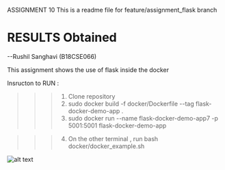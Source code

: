 ASSIGNMENT 10
This is a readme file for feature/assignment_flask branch

# RESULTS Obtained
--Rushil Sanghavi (B18CSE066)

This assignment shows the use of flask inside the docker 

Insructon to RUN : 
>>> 1. Clone repository
>>> 2. sudo docker build -f docker/Dockerfile --tag flask-docker-demo-app .
>>> 3. sudo docker run --name flask-docker-demo-app7 -p 5001:5001 flask-docker-demo-app

>>> 4. On the other terminal , run
>>> bash docker/docker_example.sh


![alt text](https://github.com/Rushil231100/ml_ops_scikit/blob/features/final_exam/Screenshot%20from%202021-11-27%2019-19-00.png)
  

